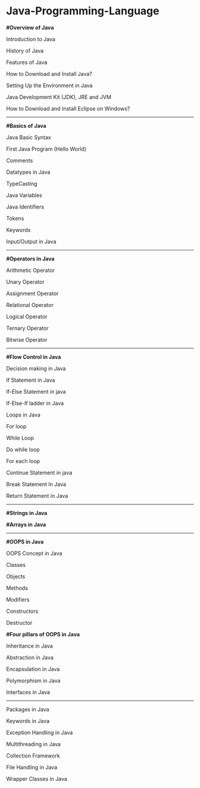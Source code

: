 # Java-Programming-Language

**#Overview of Java**

Introduction to Java

History of Java

Features of Java

How to Download and Install Java?

Setting Up the Environment in Java

Java Development Kit (JDK), JRE and JVM

How to Download and Install Eclipse on Windows?

--------------------------------------------------

**#Basics of Java**

Java Basic Syntax

First Java Program (Hello World)

Comments

Datatypes in Java

TypeCasting

Java Variables

Java Identifiers

Tokens

Keywords

Input/Output in Java

--------------------------------------------------

**#Operators in Java**

Arithmetic Operator

Unary Operator

Assignment Operator

Relational Operator

Logical Operator

Ternary Operator

Bitwise Operator

--------------------------------------------------

**#Flow Control in Java**

Decision making in Java

If Statement in Java

If-Else Statement in java

If-Else-If ladder in Java

Loops in Java

For loop

While Loop

Do while loop

For each loop

Continue Statement in java

Break Statement In Java

Return Statement in Java

--------------------------------------------------

**#Strings in Java**

**#Arrays in Java**

--------------------------------------------------

**#OOPS in Java**

OOPS Concept in Java

Classes

Objects

Methods

Modifiers

Constructors

Destructor



**#Four pillars of OOPS in Java**

Inheritance in Java

Abstraction in Java

Encapsulation in Java

Polymorphism in Java

Interfaces in Java

--------------------------------------------------

Packages in Java

Keywords in Java

Exception Handling in Java

Multithreading in Java

Collection Framework

File Handling in Java

Wrapper Classes in Java
